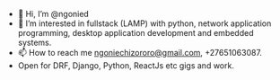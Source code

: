 - 👋 Hi, I’m @ngonied
- 👀 I’m interested in fullstack (LAMP) with python, network application programming, desktop application development and embedded systems.
- 📫 How to reach me ngoniechizororo@gmail.com, +27651063087.
- Open for DRF, Django, Python, ReactJs etc gigs and work.

<!---
ngonied/ngonied is a ✨ special ✨ repository because its `README.md` (this file) appears on your GitHub profile.
You can click the Preview link to take a look at your changes.
--->
